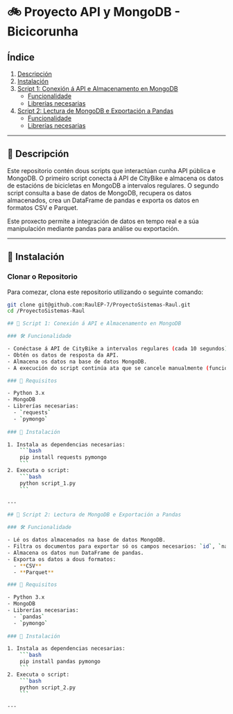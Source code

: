 # 🚲 Proyecto API y MongoDB - Bicicorunha

## Índice

1. [Descripción](#descripción)
2. [Instalación](#instalación)
3. [Script 1: Conexión á API e Almacenamento en MongoDB](#script-1-conexión-á-api-e-almacenamento-en-mongodb)
   - [Funcionalidade](#funcionalidade)
   - [Librerías necesarias](#librerías-necesarias)
4. [Script 2: Lectura de MongoDB e Exportación a Pandas](#script-2-lectura-de-mongodb-e-exportación-a-pandas)
   - [Funcionalidade](#funcionalidade-1)
   - [Librerías necesarias](#librerías-necesarias-1)

---

## 📝 Descripción

Este repositorio contén dous scripts que interactúan cunha API pública e MongoDB. O primeiro script conecta á API de CityBike e almacena os datos de estacións de bicicletas en MongoDB a intervalos regulares. O segundo script consulta a base de datos de MongoDB, recupera os datos almacenados, crea un DataFrame de pandas e exporta os datos en formatos CSV e Parquet.

Este proxecto permite a integración de datos en tempo real e a súa manipulación mediante pandas para análise ou exportación.

---

## 🔧 Instalación

### Clonar o Repositorio

Para comezar, clona este repositorio utilizando o seguinte comando:

```bash
git clone git@github.com:RaulEP-7/ProyectoSistemas-Raul.git
cd /ProyectoSistemas-Raul

## 🚀 Script 1: Conexión á API e Almacenamento en MongoDB

### 🛠 Funcionalidade

- Conéctase á API de CityBike a intervalos regulares (cada 10 segundos).
- Obtén os datos de resposta da API.
- Almacena os datos na base de datos MongoDB.
- A execución do script continúa ata que se cancele manualmente (funciona en modo infinito).

### 🧩 Requisitos

- Python 3.x
- MongoDB
- Librerías necesarias:
  - `requests`
  - `pymongo`
  
### 🔧 Instalación

1. Instala as dependencias necesarias:
    ```bash
    pip install requests pymongo
    ```
2. Executa o script:
    ```bash
    python script_1.py
    ```

---

## 🐍 Script 2: Lectura de MongoDB e Exportación a Pandas

### 🛠 Funcionalidade

- Lé os datos almacenados na base de datos MongoDB.
- Filtra os documentos para exportar só os campos necesarios: `id`, `name`, `timestamp`, `free_bikes`, `empty_slots`, `uid`, `last_updated`, `slots`, `normal_bikes` e `ebikes`.
- Almacena os datos nun DataFrame de pandas.
- Exporta os datos a dous formatos:
  - **CSV**
  - **Parquet**

### 🧩 Requisitos

- Python 3.x
- MongoDB
- Librerías necesarias:
  - `pandas`
  - `pymongo`
  
### 🔧 Instalación

1. Instala as dependencias necesarias:
    ```bash
    pip install pandas pymongo
    ```
2. Executa o script:
    ```bash
    python script_2.py
    ```

---

